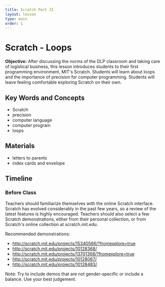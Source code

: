 ```yaml
---
title: Scratch Part II
layout: lesson
type: main
order: 1
---
```


# Scratch - Loops
**Objective:** After discussing the norms of the DLP classroom and taking care of logistical business, this lesson introduces students to their first programming environment, MIT's Scratch. Students will learn about loops and the importance of precision for computer programming. Students will leave feeling comfortable exploring Scratch on their own.

## Key Words and Concepts

- Scratch
- precision
- computer language
- computer program
- loops

## Materials

- letters to parents
- index cards and envelope

## Timeline

### Before Class

Teachers should familiarize themselves with the online Scratch interface. Scratch has evolved considerably in the past few years, so a review of the latest features is highly encouraged. Teachers should also select a few Scratch demonstrations, either from their personal collection, or from Scratch's online collection at scratch.mit.edu.

  Recommended demonstrations:

  - http://scratch.mit.edu/projects/15340566/?fromexplore=true
  - http://scratch.mit.edu/projects/10128368/
  - http://scratch.mit.edu/projects/13701368/?fromexplore=true
  - http://scratch.mit.edu/projects/10128067/
  - http://scratch.mit.edu/projects/10128483/

  Note: Try to include demos that are not gender-specific or include a balance. Use your best judgement.


